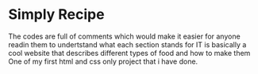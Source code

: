 # Simply Recipe

The codes are full of comments which would make it easier for anyone readin them to undertstand what each section stands for
IT is basically a cool website that describes different types of food and how to make them
One of my first html and css only project that i have done.
